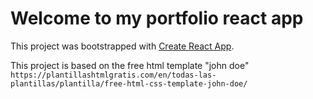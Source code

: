 # Welcome to my portfolio react app

This project was bootstrapped with [Create React App](https://github.com/facebook/create-react-app).

This project is based on the free html template "john doe" `https://plantillashtmlgratis.com/en/todas-las-plantillas/plantilla/free-html-css-template-john-doe/`


